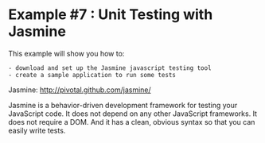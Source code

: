Example #7 : Unit Testing with Jasmine
===========

This example will show you how to:
	
	- download and set up the Jasmine javascript testing tool
	- create a sample application to run some tests

Jasmine: http://pivotal.github.com/jasmine/

Jasmine is a behavior-driven development framework for testing your JavaScript code. It does not depend on any other JavaScript frameworks. It does not require a DOM. And it has a clean, obvious syntax so that you can easily write tests.